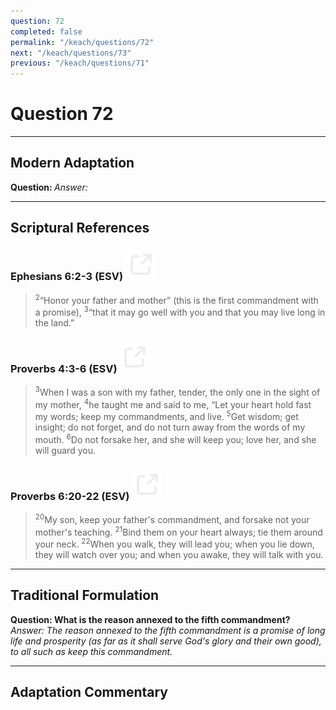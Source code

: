 ```yaml
---
question: 72
completed: false
permalink: "/keach/questions/72"
next: "/keach/questions/73"
previous: "/keach/questions/71"
---
```

# Question 72
---
## Modern Adaptation
<strong>
    Question:
</strong>

<em>
    Answer:
</em>

---
## Scriptural References
### Ephesians 6:2-3 (ESV) <a href="https://biblegateway.com/passage/?search=Ephesians+6%3A2-3&version=ESV"><img src="/assets/svg/link.svg"/></a>
> <sup>2</sup>“Honor your father and mother” (this is the first commandment with a promise),
> <sup>3</sup>“that it may go well with you and that you may live long in the land.”

### Proverbs 4:3-6 (ESV) <a href="https://biblegateway.com/passage/?search=Proverbs+4%3A3-6&version=ESV"><img src="/assets/svg/link.svg"/></a>
> <sup>3</sup>When I was a son with my father, tender, the only one in the sight of my mother,
> <sup>4</sup>he taught me and said to me, “Let your heart hold fast my words; keep my commandments, and live.
> <sup>5</sup>Get wisdom; get insight; do not forget, and do not turn away from the words of my mouth.
> <sup>6</sup>Do not forsake her, and she will keep you; love her, and she will guard you.

### Proverbs 6:20-22 (ESV) <a href="https://biblegateway.com/passage/?search=Proverbs+6%3A20-22&version=ESV"><img src="/assets/svg/link.svg"/></a>
> <sup>20</sup>My son, keep your father's commandment, and forsake not your mother's teaching.
> <sup>21</sup>Bind them on your heart always; tie them around your neck.
> <sup>22</sup>When you walk, they will lead you; when you lie down, they will watch over you; and when you awake, they will talk with you.

---
## Traditional Formulation
<strong>
    Question: What is the reason annexed to the fifth commandment?
</strong>

<em>
    Answer: The reason annexed to the fifth commandment is a promise of long life and prosperity (as far as it shall serve God's glory and their own good), to all such as keep this commandment.
</em>

---
## Adaptation Commentary
